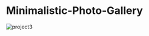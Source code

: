 # Minimalistic-Photo-Gallery

![project3](https://user-images.githubusercontent.com/56271645/211162904-5e7c25d2-e47a-452f-a7f6-c9a3abfa5917.png)
